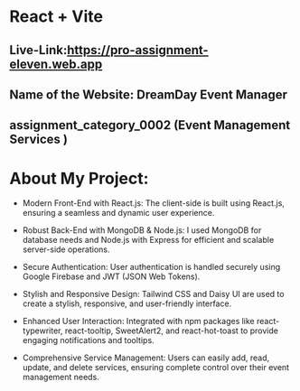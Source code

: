 # React + Vite

## Live-Link:https://pro-assignment-eleven.web.app

## Name of the Website: DreamDay Event Manager

## assignment_category_0002 (Event Management Services )

# About My Project:

- Modern Front-End with React.js: The client-side is built using React.js, ensuring a seamless and dynamic user experience.

- Robust Back-End with MongoDB & Node.js: I used MongoDB for database needs and Node.js with Express for efficient and scalable server-side operations.

- Secure Authentication: User authentication is handled securely using Google Firebase and JWT (JSON Web Tokens).

- Stylish and Responsive Design: Tailwind CSS and Daisy UI are used to create a stylish, responsive, and user-friendly interface.

- Enhanced User Interaction: Integrated with npm packages like react-typewriter, react-tooltip, SweetAlert2, and react-hot-toast to provide engaging notifications and tooltips.

- Comprehensive Service Management: Users can easily add, read, update, and delete services, ensuring complete control over their event management needs.
